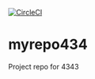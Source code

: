 [![CircleCI](https://circleci.com/gh/Fight-Magic-Drink-Item-Run/myrepo434/tree/master.svg?style=svg)](https://circleci.com/gh/Fight-Magic-Drink-Item-Run/myrepo434/tree/master)

# myrepo434
Project repo for 4343

